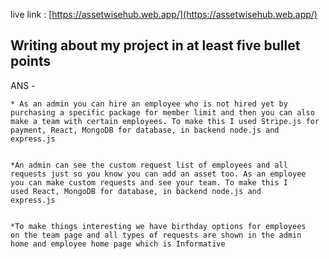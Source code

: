 live link : [https://assetwisehub.web.app/](https://assetwisehub.web.app/)
## Writing about my project in at least five bullet points


ANS - 


    * As an admin you can hire an employee who is not hired yet by
    purchasing a specific package for member limit and then you can also
    make a team with certain employees. To make this I used Stripe.js for
    payment, React, MongoDB for database, in backend node.js and
    express.js


    *An admin can see the custom request list of employees and all
    requests just so you know you can add an asset too. As an employee
    you can make custom requests and see your team. To make this I
    used React, MongoDB for database, in backend node.js and
    express.js

    
    *To make things interesting we have birthday options for employees
    on the team page and all types of requests are shown in the admin
    home and employee home page which is Informative


